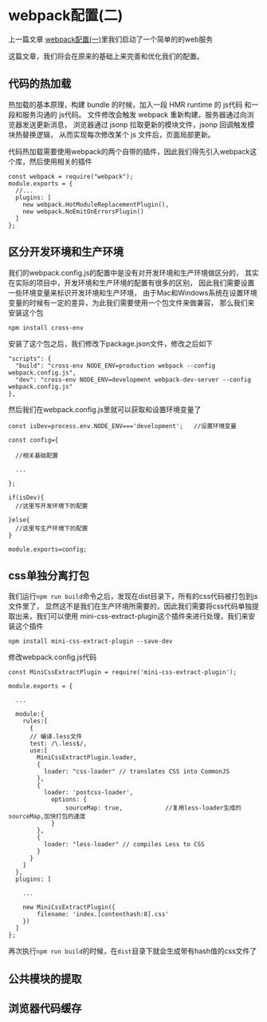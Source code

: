 # webpack配置(二)

上一篇文章 [webpack配置(一)](../webpack/todolist.html)里我们启动了一个简单的的web服务

这篇文章，我们将会在原来的基础上来完善和优化我们的配置。

## 代码的热加载

热加载的基本原理，构建 bundle 的时候，加入一段 HMR runtime 的 js代码 和一段和服务沟通的 js代码。
文件修改会触发 webpack 重新构建，服务器通过向浏览器发送更新消息，
浏览器通过 jsonp 拉取更新的模块文件，jsonp 回调触发模块热替换逻辑，
从而实现每次修改某个 js 文件后，页面局部更新。

代码热加载需要使用webpack的两个自带的插件，因此我们得先引入webpack这个库，然后使用相关的插件
```js{4}
const webpack = require("webpack");
module.exports = {
  //...
  plugins: [
    new webpack.HotModuleReplacementPlugin(),
    new webpack.NoEmitOnErrorsPlugin()
  ]
};
```

## 区分开发环境和生产环境
我们的webpack.config.js的配置中是没有对开发环境和生产环境做区分的，
其实在实际的项目中，开发环境和生产环境的配置有很多的区别，
因此我们需要设置一些环境变量来标识开发环境和生产环境，
由于Mac和Windows系统在设置环境变量的时候有一定的差异，为此我们需要使用一个包文件来做兼容，
那么我们来安装这个包

`npm install cross-env`

安装了这个包之后，我们修改下package.json文件，修改之后如下

```js{4}
"scripts": {
  "build": "cross-env NODE_ENV=production webpack --config webpack.config.js",
  "dev": "cross-env NODE_ENV=development webpack-dev-server --config  webpack.config.js"
},
```
然后我们在webpack.config.js里就可以获取和设置环境变量了

```js{4}
const isDev=process.env.NODE_ENV==='development';   //设置环境变量

const config={

  //相关基础配置

  ...

};

if(isDev){
  //这里写开发环境下的配置

}else{
  //这里写生产环境下的配置
}

module.exports=config;
```



## css单独分离打包
我们运行`npm run build`命令之后，发现在dist目录下，所有的css代码被打包到js文件里了，
显然这不是我们在生产环境所需要的，因此我们需要将css代码单独提取出来，我们可以使用
mini-css-extract-plugin这个插件来进行处理，我们来安装这个插件

`npm install mini-css-extract-plugin --save-dev`

修改webpack.config.js代码

```js{4}
const MiniCssExtractPlugin = require('mini-css-extract-plugin');

module.exports = {

  ...

  module:{
    rules:[
      {
      // 编译.less文件
      test: /\.less$/,
      use:[
        MiniCssExtractPlugin.loader,
        {
          loader: "css-loader" // translates CSS into CommonJS
        },
        {
          loader: 'postcss-loader',
            options: {
                sourceMap: true,            //复用less-loader生成的sourceMap,加快打包的速度
            }
        },
        {
          loader: "less-loader" // compiles Less to CSS
        }
      }
    ]
  },
  plugins: [

    ...

    new MiniCssExtractPlugin({
        filename: 'index.[contenthash:8].css'
    })
  ]
};
```
再次执行`npm run build`的时候，在`dist`目录下就会生成带有hash值的css文件了




## 公共模块的提取




## 浏览器代码缓存
